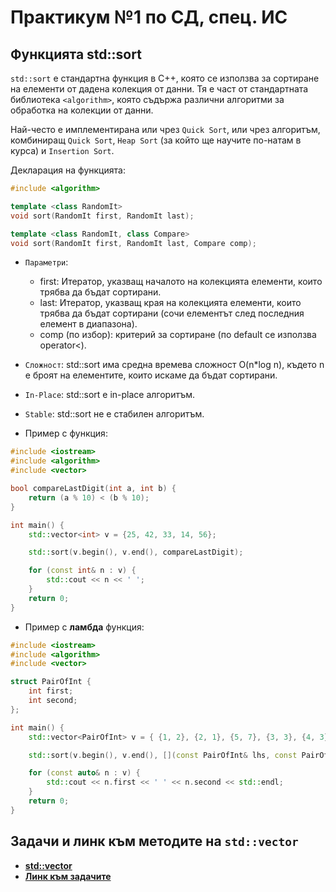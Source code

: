# Практикум №1 по СД, спец. ИС

## Функцията std::sort
`std::sort` е стандартна функция в C++, която се използва за сортиране на елементи от дадена колекция от данни. Тя е част от стандартната библиотека `<algorithm>`, която съдържа различни алгоритми за обработка на колекции от данни.

Най-често е имплементирана или чрез `Quick Sort`, или чрез алгоритъм, комбиниращ `Quick Sort`, `Heap Sort` (за който ще научите по-натам в курса) и `Insertion Sort`. 

Декларация на функцията:
```c++
#include <algorithm>

template <class RandomIt>
void sort(RandomIt first, RandomIt last);

template <class RandomIt, class Compare>
void sort(RandomIt first, RandomIt last, Compare comp);

```

- `Параметри`:
  - first: Итератор, указващ началото на колекцията елементи, които трябва да бъдат сортирани.
  - last: Итератор, указващ края на колекцията елементи, които трябва да бъдат сортирани (сочи елементът след последния елемент в диапазона).
  - comp (по избор): критерий за сортиране (по default се използва operator<).

- `Сложност`: std::sort има средна времева сложност O(n*log n), където n е броят на елементите, които искаме да бъдат сортирани.
- `In-Place`: std::sort е in-place алгоритъм.
- `Stable`: std::sort не е стабилен алгоритъм.

- Пример с функция:
```c++
#include <iostream>
#include <algorithm>
#include <vector>

bool compareLastDigit(int a, int b) {
    return (a % 10) < (b % 10); 
}

int main() {
    std::vector<int> v = {25, 42, 33, 14, 56};

    std::sort(v.begin(), v.end(), compareLastDigit);

    for (const int& n : v) {
        std::cout << n << ' ';
    }
    return 0;
}

```

- Пример с **ламбда** функция:
```c++
#include <iostream>
#include <algorithm>
#include <vector>

struct PairOfInt {
    int first;
    int second;
};

int main() {
    std::vector<PairOfInt> v = { {1, 2}, {2, 1}, {5, 7}, {3, 3}, {4, 3} };

    std::sort(v.begin(), v.end(), [](const PairOfInt& lhs, const PairOfInt& rhs) { return lhs.second < rhs.second; });

    for (const auto& n : v) {
        std::cout << n.first << ' ' << n.second << std::endl;
    }
    return 0;
}

```

## Задачи и линк към методите на `std::vector`
- [**std::vector**](https://cplusplus.com/reference/vector/vector/)
- [**Линк към задачите**](https://leetcode.com/problem-list/an1ryio3/)
